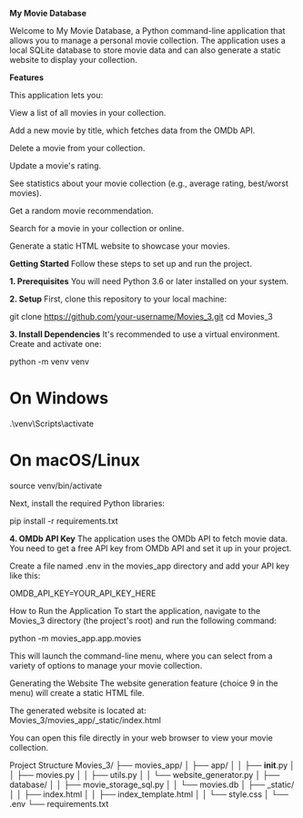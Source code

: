 **My Movie Database**



Welcome to My Movie Database, a Python command-line application that allows you to manage a personal movie collection. The application uses a local SQLite database to store movie data and can also generate a static website to display your collection.



**Features**

This application lets you:

View a list of all movies in your collection.

Add a new movie by title, which fetches data from the OMDb API.

Delete a movie from your collection.

Update a movie's rating.

See statistics about your movie collection (e.g., average rating, best/worst movies).

Get a random movie recommendation.

Search for a movie in your collection or online.

Generate a static HTML website to showcase your movies.



**Getting Started**
Follow these steps to set up and run the project.



**1. Prerequisites**
You will need Python 3.6 or later installed on your system.

**2. Setup**
First, clone this repository to your local machine:

git clone https://github.com/your-username/Movies_3.git
cd Movies_3



**3. Install Dependencies**
It's recommended to use a virtual environment. Create and activate one:

python -m venv venv
# On Windows
.\venv\Scripts\activate
# On macOS/Linux
source venv/bin/activate

Next, install the required Python libraries:

pip install -r requirements.txt


**4. OMDb API Key**
The application uses the OMDb API to fetch movie data. You need to get a free API key from OMDb API and set it up in your project.

Create a file named .env in the movies_app directory and add your API key like this:

OMDB_API_KEY=YOUR_API_KEY_HERE

How to Run the Application
To start the application, navigate to the Movies_3 directory (the project's root) and run the following command:

python -m movies_app.app.movies

This will launch the command-line menu, where you can select from a variety of options to manage your movie collection.

Generating the Website
The website generation feature (choice 9 in the menu) will create a static HTML file.

The generated website is located at:
Movies_3/movies_app/_static/index.html

You can open this file directly in your web browser to view your movie collection.



Project Structure
Movies_3/
├── movies_app/
│   ├── app/
│   │   ├── __init__.py
│   │   ├── movies.py
│   │   ├── utils.py
│   │   └── website_generator.py
│   ├── database/
│   │   ├── movie_storage_sql.py
│   │   └── movies.db
│   ├── _static/
│   │   ├── index.html
│   │   ├── index_template.html
│   │   └── style.css
│   └── .env
└── requirements.txt
